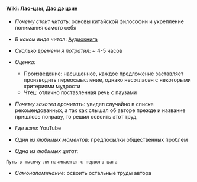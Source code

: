 #### Wiki: [Лао-цзы](https://ru.wikipedia.org/wiki/%D0%9B%D0%B0%D0%BE-%D1%86%D0%B7%D1%8B), [Дао дэ цзин](https://ru.wikipedia.org/wiki/%D0%94%D0%B0%D0%BE_%D0%B4%D1%8D_%D1%86%D0%B7%D0%B8%D0%BD)

- _Почему стоит читать_: основы китайской философии и укрепление понимания самого себя

- _В каком виде читал_: [Аудиокнига](https://www.youtube.com/watch?v=K6PU0l9QPzg)

- _Сколько времени я потратил_: ~ 4-5 часов

- _Оценка_:

  - Произведение: насыщенное, каждое предложение заставляет производить переосмысление, однако несогласен с некоторыми критериями мудрости
  - Чтец: отлично поставленная речь с паузами

- _Почему захотел прочитать_: увидел случайно в списке рекомендованных, а так как слышал об авторе прежде и название пришлось понраву, то решил освоить этот труд

- _Где взял_: YouTube

- _Один из любимых моментов_: предпосылки общественных проблем

- _Одна из любимых цитат_:

```
Путь в тысячу ли начинается с первого шага
```

- _Самонапоминание_: освоить остальные труды автора
